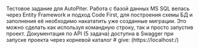 Тестовое задание для AutoPiter.
Работа с базой данных MS SQL велась через Entity Framework и подход Code First, для построения схемы БД и заполнения её необходимо накататить уже созданные миграции. Это можно сделать как используя командную строку, так и просто запустив проект. 
Документация по API (5 задача) доступна в Swagger при запуске проекта через корневой каталог # give: (https://localhost:<port>/)
